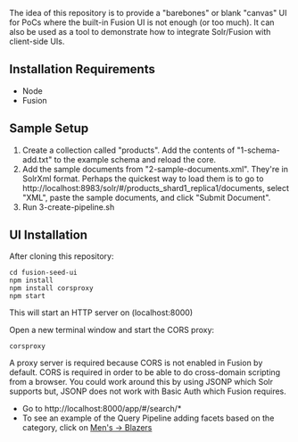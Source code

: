 

The idea of this repository is to provide a "barebones" or blank "canvas" UI for PoCs where the built-in Fusion UI is not enough (or too much). It can also be used as a tool to demonstrate how to integrate Solr/Fusion with client-side UIs.

## Installation Requirements
* Node
* Fusion

## Sample Setup
1. Create a collection called "products". Add the contents of "1-schema-add.txt" to the example schema and reload the core.
2. Add the sample documents from "2-sample-documents.xml". They're in SolrXml format. Perhaps the quickest way to load them is to go to http://localhost:8983/solr/#/products_shard1_replica1/documents, select "XML", paste the sample documents, and click "Submit Document".
3. Run 3-create-pipeline.sh 

## UI Installation
After cloning this repository:

~~~
cd fusion-seed-ui
npm install
npm install corsproxy
npm start
~~~
This will start an HTTP server on (localhost:8000)

Open a new terminal window and start the CORS proxy:
~~~  
corsproxy
~~~
A proxy server is required because CORS is not enabled in Fusion by default. CORS is required in order to be able to do cross-domain scripting from a browser. You could work around this by using JSONP which Solr supports but, JSONP does not work with Basic Auth which Fusion requires.

* Go to http://localhost:8000/app/#/search/*
* To see an example of the Query Pipeline adding facets based on the category, click on [Men's -> Blazers](http://localhost:8000/app/#/search/Men~Blazers?q=)

